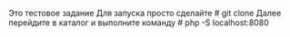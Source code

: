 Это тестовое задание
Для запуска просто сделайте # git clone
Далее перейдите в каталог и выполните команду # php -S localhost:8080
